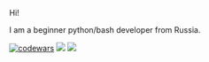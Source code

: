 Hi!

I am a beginner python/bash developer from Russia.

<!---
jsonstackhum/jsonstackhum is a ✨ special ✨ repository because its `README.md` (this file) appears on your GitHub profile.
You can click the Preview link to take a look at your changes.
--->
[![codewars](https://www.codewars.com/users/jsonstackhum/badges/large)](https://www.codewars.com/users/jsonstackhum)
![](https://github-profile-summary-cards.vercel.app/api/cards/profile-details?username=jsonstackhum&theme=gruvbox)
![](https://github-profile-summary-cards.vercel.app/api/cards/repos-per-language?username=jsonstackhum&theme=gruvbox)





